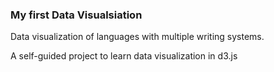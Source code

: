 ### My first Data Visualsiation

Data visualization of languages with multiple writing systems.


A self-guided project to learn data visualization in d3.js
